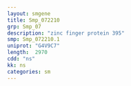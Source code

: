 ```yaml
---
layout: smgene
title: Smp_072210
grp: Smp_07
description: "zinc finger protein 395"
smp: Smp_072210.1
uniprot: "G4V9C7"
length:  2970
cdd: "ns"
kk: ns
categories: sm
---
```


